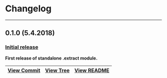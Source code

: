 # Changelog

<hr>

## 0.1.0 (5.4.2018)
### [Initial release](/releases/tag/0.1.0)

__First release of standalone .extract module.__

| [View Commit](/commit/4f5eed812d4ec3ffa7050b355724171e17ca0ff5) | [View Tree](/tree/4f5eed812d4ec3ffa7050b355724171e17ca0ff5/libs/extract) | [View README](/tree/4f5eed812d4ec3ffa7050b355724171e17ca0ff5/libs/extract/README.md) |
| --- | --- | --- |